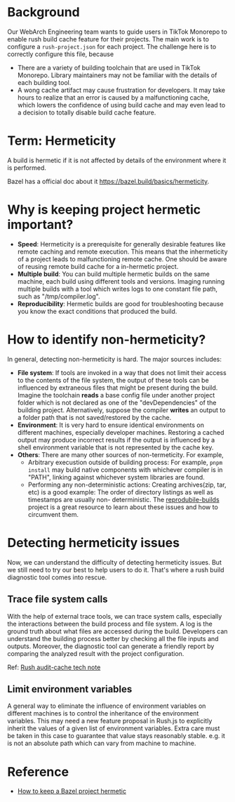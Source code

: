 # Background

Our WebArch Engineering team wants to guide users in TikTok Monorepo to enable rush build cache feature for their projects. The main work is to configure a `rush-project.json` for each project. The challenge here is to correctly configure this file, because
- There are a variety of building toolchain that are used in TikTok Monorepo. Library maintainers may not be familiar with the details of each building tool.
- A wong cache artifact may cause frustration for developers. It may take hours to realize that an error is caused by a malfunctioning cache, which lowers the confidence of using build cache and may even lead to a decision to totally disable build cache feature.

# Term: Hermeticity

A build is hermetic if it is not affected by details of the environment where it is performed.

Bazel has a official doc about it https://bazel.build/basics/hermeticity. 

# Why is keeping project hermetic important?

- **Speed**: Hermeticity is a prerequisite for generally desirable features like remote caching and remote execution. This means that the inhermeticity of a project leads to malfunctioning remote cache. One should be aware of reusing remote build cache for a in-hermetic project.
- **Multiple build**: You can build multiple hermetic builds on the same machine, each build using different tools and versions. Imaging running multiple builds with a tool which writes logs to one constant file path, such as "/tmp/compiler.log".
- **Reproducibility**: Hermetic builds are good for troubleshooting because you know the exact conditions that produced the build.

# How to identify non-hermeticity?

In general, detecting non-hermeticity is hard. The major sources includes:
- **File system**: If tools are invoked in a way that does not limit their access to the contents of the file system, the output of these tools can be influenced by extraneous files that might be present during the build. Imagine the toolchain **reads** a base config file under another project folder which is not declared as one of the "devDependencies" of the building project. Alternatively, suppose the compiler **writes** an output to a folder path that is not saved/restored by the cache.
- **Environment**: It is very hard to ensure identical environments on different machines, especially developer machines. Restoring a cached output may produce incorrect results if the output is influenced by a shell environment variable that is not represented by the cache key. 
- **Others**: There are many other sources of non-termeticity. For example,
  - Arbitrary execustion outside of building process: For example, `pnpm install` may build native components with whichever compiler is in "PATH", linking against whichever system libraries are found.
  - Performing any non-deterministic actions: Creating archives(zip, tar, etc) is a good example: The order of directory listings as well as timestamps are usually non- deterministic.  The [reprodubile-builds](https://reproducible-builds.org/docs/archives/) project is a great resource to learn about these issues and how to circumvent them.

# Detecting hermeticity issues

Now, we can understand the difficulty of detecting hermeticity issues. But we still need to try our best to help users to do it. That's where a rush build diagnostic tool comes into rescue.

## Trace file system calls

With the help of external trace tools, we can trace system calls, especially the interactions between the build process and file system. A log is the ground truth about what files are accessed during the build. Developers can understand the building process better by checking all the file inputs and outputs. Moreover, the diagnostic tool can generate a friendly report by comparing the analyzed result with the project configuration.

Ref: [Rush audit-cache tech note](./rush-audit-cache-tech-note.md)

## Limit environment variables

A general way to eliminate the influence of environment variables on different machines is to control the inheritance of the environment variables. This may need a new feature proposal in Rush.js to explicitly inherit the values of a given list of environment variables. Extra care must be taken in this case to guarantee that value stays reasonably stable. e.g. it is not an absolute path which can vary from machine to machine.

# Reference

- [How to keep a Bazel project hermetic](https://www.tweag.io/blog/2022-09-15-hermetic-bazel/)